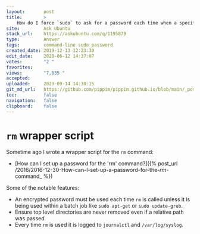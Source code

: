 ```yaml
---
layout:       post
title:        >
    How do I force `sudo` to ask for a password each time when a specific command is used?
site:         Ask Ubuntu
stack_url:    https://askubuntu.com/q/1195879
type:         Answer
tags:         command-line sudo password
created_date: 2019-12-13 12:23:30
edit_date:    2020-06-12 14:37:07
votes:        "2 "
favorites:    
views:        "7,835 "
accepted:     
uploaded:     2023-09-14 14:30:15
git_md_url:   https://github.com/pippim/pippim.github.io/blob/main/_posts/2019/2019-12-13-How-do-I-force-_sudo_-to-ask-for-a-password-each-time-when-a-specific-command-is-used_.md
toc:          false
navigation:   false
clipboard:    false
---
```


# `rm` wrapper script

Sometime ago I wrote a wrapper script for the `rm` command:

- [How can I set up a password for the 'rm' command?]({% post_url /2016/2016-12-30-How-can-I-set-up-a-password-for-the-_rm_-command_ %})

Some of the notable features:

- An encrypted password must be used each time `rm` is called unless it is being used within a batch job like `sudo apt-get` or `sudo update-grub`.
- Ensure top level directories are never removed even if a relative path was passed.
- Every time `rm` is used it is logged to `journalctl` and `/var/log/syslog`.
